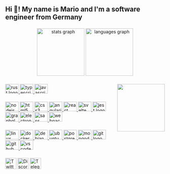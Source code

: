 <h2 align="left">Hi 👋! My name is Mario and I'm a software engineer from Germany</h2>

###

<div align="center">
  <img src="https://github-readme-stats.vercel.app/api?hide_title=false&hide_rank=false&show_icons=true&include_all_commits=true&count_private=true&disable_animations=true&theme=dracula&locale=en&hide_border=false&username=Tarnadas" height="150" alt="stats graph"  />
  <img src="https://github-readme-stats.vercel.app/api/top-langs?locale=en&hide_title=false&layout=compact&card_width=320&langs_count=5&theme=dracula&hide_border=false&username=Tarnadas" height="150" alt="languages graph"  />
</div>

###

<img align="right" height="150" src="https://octodex.github.com/images/plumber.jpg"  />

###

<div align="left">
  <a href="https://www.rust-lang.org">
    <img src="https://cdn.jsdelivr.net/gh/devicons/devicon/icons/rust/rust-original.svg" height="30" width="42" alt="rust logo" />
  </a>
  <a href="https://www.typescriptlang.org">
    <img src="https://cdn.jsdelivr.net/gh/devicons/devicon/icons/typescript/typescript-plain.svg" height="30" width="42" alt="typescript logo" />
  </a>
  <a href="https://developer.mozilla.org/en-US/docs/Web/JavaScript">
    <img src="https://cdn.jsdelivr.net/gh/devicons/devicon/icons/javascript/javascript-original.svg" height="30" width="42" alt="javascript logo" />
  </a>
</div>

###

<div align="left">
  <a href="https://nodejs.org">
    <img src="https://cdn.jsdelivr.net/gh/devicons/devicon/icons/nodejs/nodejs-original.svg" height="30" width="42" alt="nodejs logo" />
  </a>
  <a href="https://developer.mozilla.org/en-US/docs/Web/HTML">
    <img src="https://cdn.jsdelivr.net/gh/devicons/devicon/icons/html5/html5-original.svg" height="30" width="42" alt="html5 logo" />
  </a>
  <a href="https://developer.mozilla.org/en-US/docs/Web/CSS">
    <img src="https://cdn.jsdelivr.net/gh/devicons/devicon/icons/css3/css3-original.svg" height="30" width="42" alt="css3 logo" />
  </a>
  <a href="https://angular.io">
    <img src="https://cdn.jsdelivr.net/gh/devicons/devicon/icons/angularjs/angularjs-original.svg" height="30" width="42" alt="angularjs logo" />
  </a>
  <a href="https://reactjs.org">
    <img src="https://cdn.jsdelivr.net/gh/devicons/devicon/icons/react/react-original.svg" height="30" width="42" alt="react logo" />
  </a>
  <a href="https://svelte.dev">
    <img src="https://cdn.jsdelivr.net/gh/devicons/devicon/icons/svelte/svelte-original.svg" height="30" width="42" alt="svelte logo" />
  </a>
  <a href="https://jestjs.io">
    <img src="https://cdn.jsdelivr.net/gh/devicons/devicon/icons/jest/jest-plain.svg" height="30" width="42" alt="jest logo" />
  </a>
  <a href="https://graphql.org">
    <img src="https://cdn.jsdelivr.net/gh/devicons/devicon/icons/graphql/graphql-plain.svg" height="30" width="42" alt="graphql logo" />
  </a>
  <a href="https://www.electronjs.org">
    <img src="https://cdn.jsdelivr.net/gh/devicons/devicon/icons/electron/electron-original.svg" height="30" width="42" alt="electron logo" />
  </a>
  <a href="https://sass-lang.com">
    <img src="https://cdn.jsdelivr.net/gh/devicons/devicon/icons/sass/sass-original.svg" height="30" width="42" alt="sass logo" />
  </a>
  <a href="https://webpack.js.org">
    <img src="https://cdn.jsdelivr.net/gh/devicons/devicon/icons/webpack/webpack-original.svg" height="30" width="42" alt="webpack logo" />
  </a>
</div>

###

<div align="left">
  <a href="https://www.linux.org">
    <img src="https://cdn.jsdelivr.net/gh/devicons/devicon/icons/linux/linux-original.svg" height="30" width="42" alt="linux logo" />
  </a>
  <a href="https://www.docker.com">
    <img src="https://cdn.jsdelivr.net/gh/devicons/devicon/icons/docker/docker-original.svg" height="30" width="42" alt="docker logo" />
  </a>
  <a href="https://www.debian.org">
    <img src="https://cdn.jsdelivr.net/gh/devicons/devicon/icons/debian/debian-original.svg" height="30" width="42" alt="debian logo" />
  </a>
  <a href="https://ubuntu.com">
    <img src="https://cdn.jsdelivr.net/gh/devicons/devicon/icons/ubuntu/ubuntu-plain.svg" height="30" width="42" alt="ubuntu logo" />
  </a>
  <a href="https://www.postgresql.org">
    <img src="https://cdn.jsdelivr.net/gh/devicons/devicon/icons/postgresql/postgresql-original.svg" height="30" width="42" alt="postgresql logo" />
  </a>
  <a href="https://www.mongodb.com">
    <img src="https://cdn.jsdelivr.net/gh/devicons/devicon/icons/mongodb/mongodb-original.svg" height="30" width="42" alt="mongodb logo" />
  </a>
  <a href="https://git-scm.com">
    <img src="https://cdn.jsdelivr.net/gh/devicons/devicon/icons/git/git-original.svg" height="30" width="42" alt="git logo" />
  </a>
  <a href="https://github.com">
    <img src="https://cdn.jsdelivr.net/gh/devicons/devicon/icons/github/github-original.svg" height="30" width="42" alt="github logo" />
  </a>
  <a href="https://code.visualstudio.com">
    <img src="https://cdn.jsdelivr.net/gh/devicons/devicon/icons/vscode/vscode-original.svg" height="30" width="42" alt="vscode logo" />
  </a>
</div>

###

[<img src="https://img.shields.io/static/v1?message=Twitter&logo=twitter&label=&color=1DA1F2&logoColor=white&labelColor=&style=for-the-badge" height="35" alt="Twitter">](https://twitter.com/marior_dev)
[<img src="https://img.shields.io/static/v1?message=Discord&logo=discord&label=&color=7289DA&logoColor=white&labelColor=&style=for-the-badge" height="35" alt="Discord">](https://discordapp.com/users/213747408230809600)
[<img src="https://img.shields.io/static/v1?message=Telegram&logo=telegram&label=&color=2CA5E0&logoColor=white&labelColor=&style=for-the-badge" height="35" alt="Telegram">](https://t.me/marior_dev)


###
